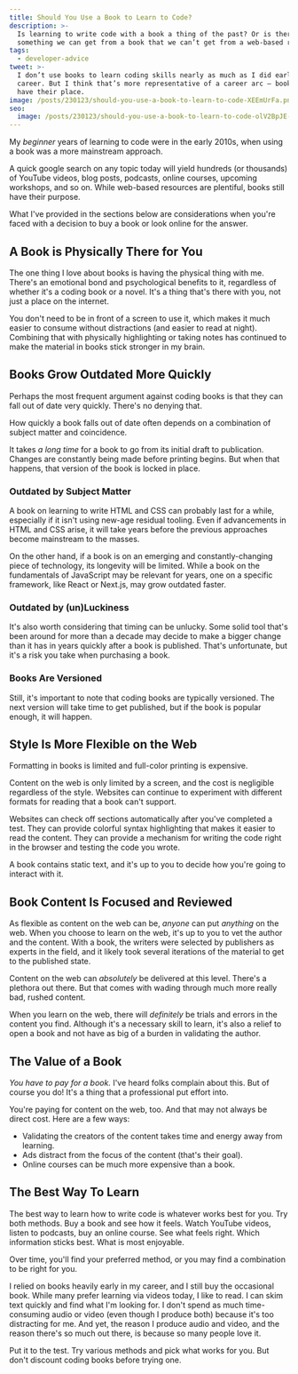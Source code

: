 ```yaml
---
title: Should You Use a Book to Learn to Code?
description: >-
  Is learning to write code with a book a thing of the past? Or is there still
  something we can get from a book that we can’t get from a web-based resource?
tags:
  - developer-advice
tweet: >-
  I don’t use books to learn coding skills nearly as much as I did early in my
  career. But I think that’s more representative of a career arc — books still
  have their place.
image: /posts/230123/should-you-use-a-book-to-learn-to-code-XEEmUrFa.png
seo:
  image: /posts/230123/should-you-use-a-book-to-learn-to-code-olV2BpJE--meta.png
---
```


My _beginner_ years of learning to code were in the early 2010s, when using a book was a more mainstream approach.

A quick google search on any topic today will yield hundreds (or thousands) of YouTube videos, blog posts, podcasts, online courses, upcoming workshops, and so on. While web-based resources are plentiful, books still have their purpose.

What I've provided in the sections below are considerations when you're faced with a decision to buy a book or look online for the answer.

## A Book is Physically There for You

The one thing I love about books is having the physical thing with me. There's an emotional bond and psychological benefits to it, regardless of whether it's a coding book or a novel. It's a thing that's there with you, not just a place on the internet.

You don't need to be in front of a screen to use it, which makes it much easier to consume without distractions (and easier to read at night). Combining that with physically highlighting or taking notes has continued to make the material in books stick stronger in my brain.

## Books Grow Outdated More Quickly

Perhaps the most frequent argument against coding books is that they can fall out of date very quickly. There's no denying that.

How quickly a book falls out of date often depends on a combination of subject matter and coincidence.

It takes _a long time_ for a book to go from its initial draft to publication. Changes are constantly being made before printing begins. But when that happens, that version of the book is locked in place.

### Outdated by Subject Matter

A book on learning to write HTML and CSS can probably last for a while, especially if it isn't using new-age residual tooling. Even if advancements in HTML and CSS arise, it will take years before the previous approaches become mainstream to the masses.

On the other hand, if a book is on an emerging and constantly-changing piece of technology, its longevity will be limited. While a book on the fundamentals of JavaScript may be relevant for years, one on a specific framework, like React or Next.js, may grow outdated faster.

### Outdated by (un)Luckiness

It's also worth considering that timing can be unlucky. Some solid tool that's been around for more than a decade may decide to make a bigger change than it has in years quickly after a book is published. That's unfortunate, but it's a risk you take when purchasing a book.

### Books Are Versioned

Still, it's important to note that coding books are typically versioned. The next version will take time to get published, but if the book is popular enough, it will happen.

## Style Is More Flexible on the Web

Formatting in books is limited and full-color printing is expensive.

Content on the web is only limited by a screen, and the cost is negligible regardless of the style. Websites can continue to experiment with different formats for reading that a book can't support.

Websites can check off sections automatically after you've completed a test. They can provide colorful syntax highlighting that makes it easier to read the content. They can provide a mechanism for writing the code right in the browser and testing the code you wrote.

A book contains static text, and it's up to you to decide how you're going to interact with it.

## Book Content Is Focused and Reviewed

As flexible as content on the web can be, _anyone_ can put _anything_ on the web. When you choose to learn on the web, it's up to you to vet the author and the content. With a book, the writers were selected by publishers as experts in the field, and it likely took several iterations of the material to get to the published state.

Content on the web can _absolutely_ be delivered at this level. There's a plethora out there. But that comes with wading through much more really bad, rushed content.

When you learn on the web, there will _definitely_ be trials and errors in the content you find. Although it's a necessary skill to learn, it's also a relief to open a book and not have as big of a burden in validating the author.

## The Value of a Book

_You have to pay for a book._ I've heard folks complain about this. But of course you do! It's a thing that a professional put effort into.

You're paying for content on the web, too. And that may not always be direct cost. Here are a few ways:

- Validating the creators of the content takes time and energy away from learning.
- Ads distract from the focus of the content (that's their goal).
- Online courses can be much more expensive than a book.

## The Best Way To Learn

The best way to learn how to write code is whatever works best for you. Try both methods. Buy a book and see how it feels. Watch YouTube videos, listen to podcasts, buy an online course. See what feels right. Which information sticks best. What is most enjoyable.

Over time, you'll find your preferred method, or you may find a combination to be right for you.

I relied on books heavily early in my career, and I still buy the occasional book. While many prefer learning via videos today, I like to read. I can skim text quickly and find what I'm looking for. I don't spend as much time-consuming audio or video (even though I produce both) because it's too distracting for me. And yet, the reason I produce audio and video, and the reason there's so much out there, is because so many people love it.

Put it to the test. Try various methods and pick what works for you. But don't discount coding books before trying one.
